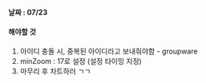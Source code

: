 
#### 날짜 : 07/23

#### 해야할 것

1. 아이디 충돌 시, 중복된 아이디라고 보내줘야함 - groupware
2. minZoom : 17로 설정 (설정 타이밍 지정)
3. 마무리 후 차트하러 ㄱㄱ